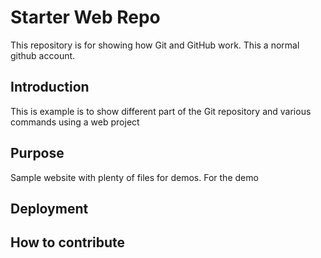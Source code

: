 # Starter Web Repo

This repository is for showing how Git and GitHub work. This a normal github account.


## Introduction
This is example is to show different part of the Git repository and various commands using a web project

## Purpose

Sample website with plenty of files for demos. For the demo

## Deployment

## How to contribute

